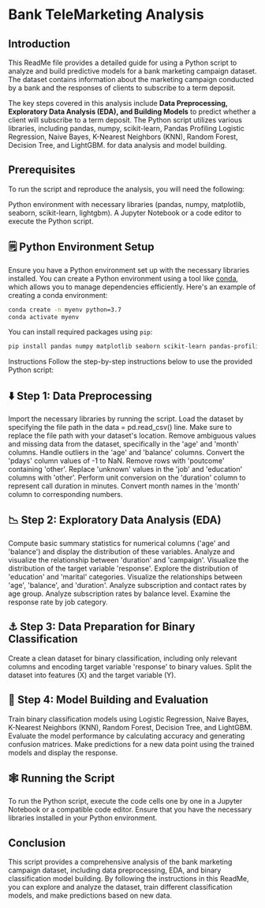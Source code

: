 # Bank TeleMarketing Analysis

## Introduction
This ReadMe file provides a detailed guide for using a Python script to analyze and build predictive models for a bank marketing campaign dataset. The dataset contains information about the marketing campaign conducted by a bank and the responses of clients to subscribe to a term deposit.

The key steps covered in this analysis include **Data Preprocessing, Exploratory Data Analysis (EDA), and Building Models** to predict whether a client will subscribe to a term deposit. The Python script utilizes various libraries, including pandas, numpy, scikit-learn, Pandas Profiling Logistic Regression, Naive Bayes, K-Nearest Neighbors (KNN), Random Forest, Decision Tree, and LightGBM. for data analysis and model building.

## Prerequisites
To run the script and reproduce the analysis, you will need the following:

Python environment with necessary libraries (pandas, numpy, matplotlib, seaborn, scikit-learn, lightgbm).
A Jupyter Notebook or a code editor to execute the Python script.

## :spiral_notepad: Python Environment Setup
Ensure you have a Python environment set up with the necessary libraries installed. You can create a Python environment using a tool like [conda](https://docs.conda.io/en/latest/), which allows you to manage dependencies efficiently. Here's an example of creating a conda environment:

```bash
conda create -n myenv python=3.7
conda activate myenv
```

You can install required packages using `pip`:

```bash
pip install pandas numpy matplotlib seaborn scikit-learn pandas-profiling
```

Instructions
Follow the step-by-step instructions below to use the provided Python script:

## :arrow_down: Step 1: Data Preprocessing
Import the necessary libraries by running the script.
Load the dataset by specifying the file path in the data = pd.read_csv() line. Make sure to replace the file path with your dataset's location.
Remove ambiguous values and missing data from the dataset, specifically in the 'age' and 'month' columns.
Handle outliers in the 'age' and 'balance' columns.
Convert the 'pdays' column values of -1 to NaN.
Remove rows with 'poutcome' containing 'other'.
Replace 'unknown' values in the 'job' and 'education' columns with 'other'.
Perform unit conversion on the 'duration' column to represent call duration in minutes.
Convert month names in the 'month' column to corresponding numbers.

## :chart_with_downwards_trend: Step 2: Exploratory Data Analysis (EDA)
Compute basic summary statistics for numerical columns ('age' and 'balance') and display the distribution of these variables.
Analyze and visualize the relationship between 'duration' and 'campaign'.
Visualize the distribution of the target variable 'response'.
Explore the distribution of 'education' and 'marital' categories.
Visualize the relationships between 'age', 'balance', and 'duration'.
Analyze subscription and contact rates by age group.
Analyze subscription rates by balance level.
Examine the response rate by job category.


## :anchor: Step 3: Data Preparation for Binary Classification
Create a clean dataset for binary classification, including only relevant columns and encoding target variable 'response' to binary values.
Split the dataset into features (X) and the target variable (Y).

## :snail: Step 4: Model Building and Evaluation
Train binary classification models using Logistic Regression, Naive Bayes, K-Nearest Neighbors (KNN), Random Forest, Decision Tree, and LightGBM.
Evaluate the model performance by calculating accuracy and generating confusion matrices.
Make predictions for a new data point using the trained models and display the response.

## :spider_web: Running the Script
To run the Python script, execute the code cells one by one in a Jupyter Notebook or a compatible code editor. Ensure that you have the necessary libraries installed in your Python environment.

## Conclusion

This script provides a comprehensive analysis of the bank marketing campaign dataset, including data preprocessing, EDA, and binary classification model building. By following the instructions in this ReadMe, you can explore and analyze the dataset, train different classification models, and make predictions based on new data.
